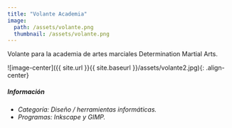 ```yaml
---
title: "Volante Academia"
image: 
  path: /assets/volante.png
  thumbnail: /assets/volante.png
---
```


Volante para la academia de artes marciales Determination Martial Arts.

![image-center]({{ site.url }}{{ site.baseurl }}/assets/volante2.jpg){: .align-center}

##### _Información_
- _Categoría: Diseño / herramientas informáticas._
- _Programas: Inkscape y GIMP._
